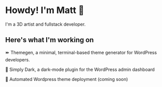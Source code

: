 # Howdy! I'm Matt :wave:

I'm a 3D artist and fullstack developer.

## Here's what I'm working on

:fast_forward: Themegen, a minimal, terminal-based theme generator for WordPress developers.

:flashlight: Simply Dark, a dark-mode plugin for the WordPress admin dashboard

:rocket: Automated Wordpress theme deployment (coming soon)
